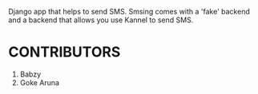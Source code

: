 Django app that helps to send SMS. Smsing comes with a 'fake' backend and a backend
that allows you use Kannel to send SMS.


CONTRIBUTORS
============

1. Babzy
2. Goke Aruna
